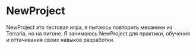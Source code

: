 # NewProject
NewProject это тестовая игра, я пытаюсь повторить механики из Terraria, но на питоне.
Я занимаюсь NewProject для практики, обучения и оттачивания своих навыков разработки.
